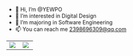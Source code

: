 - 👋 Hi, I’m @YEWPO
- 👀 I’m interested in Digital Design
- 🌱 I’m majoring in Software Engineering
- 📫 You can reach me 2398696309@qq.com

<div align="center">
  <table>
    <tr>
      <td align="center">
        <img src="https://github-readme-stats.vercel.app/api?username=YEWPO&show_icon=true&theme=buefy&hide_border=true" align="left" />
      </td>
      <td align="center">
        <img src="https://github-readme-stats.vercel.app/api/top-langs/?username=YEWPO&layout=compact&langs_count=10&theme=buefy&hide_border=true" align="left" />
      </td>
    </tr>
  </table>
</div>
